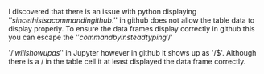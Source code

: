 I discovered that there is an issue with python displaying '$' since this is a command in github. '$' in github does not allow the table data to display properly. To ensure the data frames display correctly in github this you can escape the '$' command by instead typing'/$' 

'/$' will show up as '$' in Jupyter however in github it shows up as '/$'. Although there is a / in the table cell it at least displayed the data frame correctly. 
